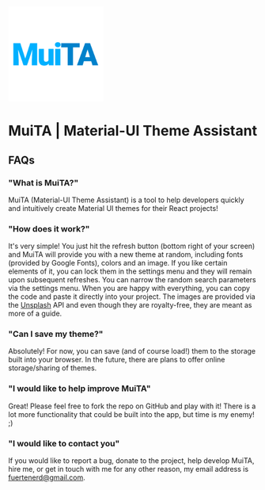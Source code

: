 ![MuiTA Logo](https://github.com/fuerte-nerd/muita/blob/master/src/logo192.png?raw=true)

# MuiTA | Material-UI Theme Assistant
## FAQs
### "What is MuiTA?"
MuiTA (Material-UI Theme Assistant) is a tool to help developers quickly and intuitively create Material UI themes for their React projects!

### "How does it work?"
It's very simple! You just hit the refresh button (bottom right of your screen) and MuiTA will provide you with a new theme at random, including fonts (provided by Google Fonts), colors and an image. If you like certain elements of it, you can lock them in the settings menu and they will remain upon subsequent refreshes. You can narrow the random search parameters via the settings menu. When you are happy with everything, you can copy the code and paste it directly into your project. The images are provided via the [Unsplash](https://unsplash.com) API and even though they are royalty-free, they are meant as more of a guide.

### "Can I save my theme?"
Absolutely! For now, you can save (and of course load!) them to the storage built into your browser. In the future, there are plans to offer online storage/sharing of themes.

### "I would like to help improve MuiTA"
Great! Please feel free to fork the repo on GitHub and play with it! There is a lot more functionality that could be built into the app, but time is my enemy! ;)

### "I would like to contact you"
If you would like to report a bug, donate to the project, help develop MuiTA, hire me, or get in touch with me for any other reason, my email address is [fuertenerd@gmail.com](mailto:fuertenerd@gmail.com).
